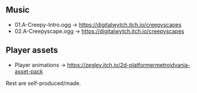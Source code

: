 ## Music

+ 01.A-Creepy-Intro.ogg -> https://digitalwytch.itch.io/creepyscapes
+ 02.A-Creepyscape.ogg -> https://digitalwytch.itch.io/creepyscapes

## Player assets

+ Player animations -> https://zegley.itch.io/2d-platformermetroidvania-asset-pack


Rest are self-produced/made.
